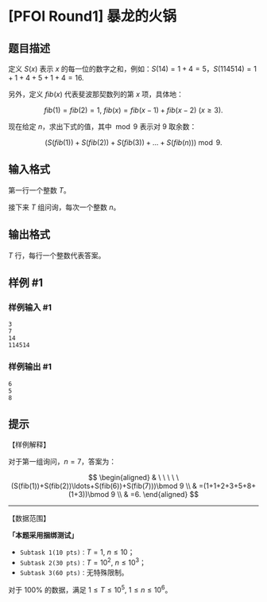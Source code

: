 # [PFOI Round1] 暴龙的火锅

## 题目描述

定义 $S(x)$ 表示 $x$ 的每一位的数字之和，例如：$S(14)=1+4=5$，$S(114514)=1+1+4+5+1+4=16.$

另外，定义 $fib(x)$ 代表斐波那契数列的第 $x$ 项，具体地：

$$fib(1)=fib(2)=1,\ fib(x)=fib(x-1)+fib(x-2)\ (x≥3).$$

现在给定 $n$，求出下式的值，其中 $\bmod 9$ 表示对 $9$ 取余数：

$$(S(fib(1))+S(fib(2))+S(fib(3))+...+S(fib(n))) \bmod 9.$$

## 输入格式

第一行一个整数 $T$。

接下来 $T$ 组问询，每次一个整数 $n$。

## 输出格式

$T$ 行，每行一个整数代表答案。

## 样例 #1

### 样例输入 #1
```
3
7
14
114514
```

### 样例输出 #1

```
6
5
8
```

## 提示

【样例解释】

对于第一组询问，$n=7$，答案为： 

$$
\begin{aligned}
& \ \ \ \ \ (S(fib(1))+S(fib(2))\ldots+S(fib(6))+S(fib(7)))\bmod 9 \\
& =(1+1+2+3+5+8+(1+3))\bmod 9 \\
& =6.
\end{aligned}
$$

---

【数据范围】

**「本题采用捆绑测试」**

- $\texttt{Subtask 1(10 pts)：}T=1,\ n\le 10$；
- $\texttt{Subtask 2(30 pts)：}T=10^2,\ n\le 10^3$；
- $\texttt{Subtask 3(60 pts)：}$无特殊限制。

对于 $100\%$ 的数据，满足 $1\le T\le 10^5,\ 1\le n\le 10^6$。
